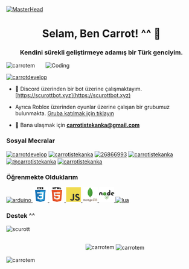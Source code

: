 [![MasterHead](https://media.discordapp.net/attachments/1134945536672288781/1274748782252134453/CARROTISTEKANKA_1.png?ex=66c361d1&is=66c21051&hm=8601c1fb1cb04cf2adefcefc9dcea865928d950dce9af2fe48ae3e9f423ba3aa&=&format=webp&quality=lossless&width=1440&height=360)](https://scurottbot.xyz)
<h1 align="center">Selam, Ben Carrot! ^^ 🥕</h1>
<h3 align="center">Kendini sürekli geliştirmeye adamış bir Türk genciyim.</h3>
<img align="right" alt="Coding" width="400" src="https://media.tenor.com/YUzRkMOL-3EAAAAM/programming-computer-frog.gif">

<p align="left"> <img src="https://komarev.com/ghpvc/?username=carrotem&label=Profile%20views&color=0e75b6&style=flat" alt="carrotem" /> </p>

<p align="left"> <a href="https://twitter.com/carrotdevelop" target="blank"><img src="https://img.shields.io/twitter/follow/carrotdevelop?logo=twitter&style=for-the-badge" alt="carrotdevelop" /></a> </p>

- 🤖 Discord üzerinden bir bot üzerine çalışmaktayım. [https://scurottbot.xyz](https://scurottbot.xyz)

- Ayrıca Roblox üzerinden oyunlar üzerine çalışan bir grubumuz bulunmakta. [Gruba katılmak için tıklayın](https://www.roblox.com/groups/34708718/Exarton-Studio#!/about)

- 📨 Bana ulaşmak için **carrotistekanka@gmail.com**

<h3 align="left">Sosyal Mecralar</h3>
<p align="left">
<a href="https://twitter.com/carrotdevelop" target="blank"><img align="center" src="https://raw.githubusercontent.com/rahuldkjain/github-profile-readme-generator/master/src/images/icons/Social/twitter.svg" alt="carrotdevelop" height="30" width="40" /></a>
<a href="https://linkedin.com/in/carrotistekanka" target="blank"><img align="center" src="https://raw.githubusercontent.com/rahuldkjain/github-profile-readme-generator/master/src/images/icons/Social/linked-in-alt.svg" alt="carrotistekanka" height="30" width="40" /></a>
<a href="https://stackoverflow.com/users/26866993" target="blank"><img align="center" src="https://raw.githubusercontent.com/rahuldkjain/github-profile-readme-generator/master/src/images/icons/Social/stack-overflow.svg" alt="26866993" height="30" width="40" /></a>
<a href="https://instagram.com/carrotistekanka" target="blank"><img align="center" src="https://raw.githubusercontent.com/rahuldkjain/github-profile-readme-generator/master/src/images/icons/Social/instagram.svg" alt="carrotistekanka" height="30" width="40" /></a>
<a href="https://medium.com/@carrotistekanka" target="blank"><img align="center" src="https://raw.githubusercontent.com/rahuldkjain/github-profile-readme-generator/master/src/images/icons/Social/medium.svg" alt="@carrotistekanka" height="30" width="40" /></a>
<a href="https://www.youtube.com/c/carrotistekanka" target="blank"><img align="center" src="https://raw.githubusercontent.com/rahuldkjain/github-profile-readme-generator/master/src/images/icons/Social/youtube.svg" alt="carrotistekanka" height="30" width="40" /></a>
</p>

<h3 align="left">Öğrenmekte Olduklarım</h3>
<p align="left"> 
  <a href="https://www.arduino.cc/" target="_blank" rel="noreferrer"> 
    <img src="https://cdn.worldvectorlogo.com/logos/arduino-1.svg" alt="arduino" width="40" height="40"/> 
  </a> 
  <a href="https://www.w3schools.com/css/" target="_blank" rel="noreferrer"> 
    <img src="https://raw.githubusercontent.com/devicons/devicon/master/icons/css3/css3-original-wordmark.svg" alt="css3" width="40" height="40"/> 
  </a> 
  <a href="https://www.w3.org/html/" target="_blank" rel="noreferrer"> 
    <img src="https://raw.githubusercontent.com/devicons/devicon/master/icons/html5/html5-original-wordmark.svg" alt="html5" width="40" height="40"/> 
  </a> 
  <a href="https://developer.mozilla.org/en-US/docs/Web/JavaScript" target="_blank" rel="noreferrer"> 
    <img src="https://raw.githubusercontent.com/devicons/devicon/master/icons/javascript/javascript-original.svg" alt="javascript" width="40" height="40"/> 
  </a> 
  <a href="https://www.mongodb.com/" target="_blank" rel="noreferrer"> 
    <img src="https://raw.githubusercontent.com/devicons/devicon/master/icons/mongodb/mongodb-original-wordmark.svg" alt="mongodb" width="40" height="40"/> 
  </a> 
  <a href="https://nodejs.org" target="_blank" rel="noreferrer"> 
    <img src="https://raw.githubusercontent.com/devicons/devicon/master/icons/nodejs/nodejs-original-wordmark.svg" alt="nodejs" width="40" height="40"/> 
  </a> 
  <a href="https://www.lua.org/" target="_blank" rel="noreferrer"> 
    <img src="https://cdn.worldvectorlogo.com/logos/lua-5.svg" alt="lua" width="40" height="40"/>
  </a> 
</p>



<h3 align="left">Destek ^^</h3>
<p><a href="https://www.buymeacoffee.com/scurott"> <img align="left" src="https://cdn.buymeacoffee.com/buttons/v2/default-yellow.png" height="50" width="210" alt="scurott" /></a></p><br><br>


<p><img align="left" src="https://github-readme-stats.vercel.app/api/top-langs?username=carrotem&show_icons=true&locale=en&layout=compact" alt="carrotem" /></p>

<p>&nbsp;<img align="center" src="https://github-readme-stats.vercel.app/api?username=carrotem&show_icons=true&locale=en" alt="carrotem" /></p>

<p><img align="center" src="https://github-readme-streak-stats.herokuapp.com/?user=carrotem&" alt="carrotem" /></p>

